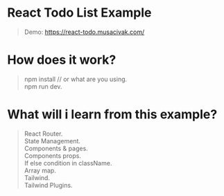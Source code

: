 # React Todo List Example

>Demo: https://react-todo.musacivak.com/

# How does it work?

>npm install // or what are you using.  
>npm run dev.    

# What will i learn from this example?

>React Router.   
>State Management.   
>Components & pages.   
>Components props.     
>If else condition in className.   
>Array map.   
>Tailwind.   
>Tailwind Plugins.   
